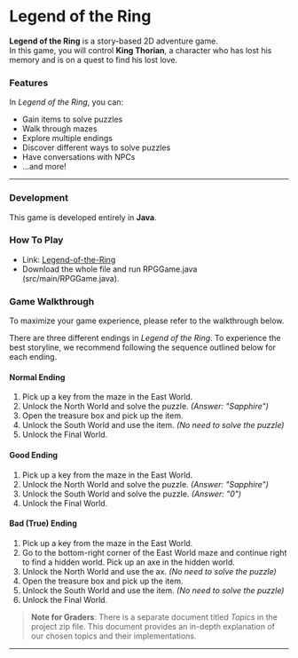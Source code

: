 # Legend of the Ring

**Legend of the Ring** is a story-based 2D adventure game.  
In this game, you will control **King Thorian**, a character who has lost his memory and is on a quest to find his lost love.

### Features
In *Legend of the Ring*, you can:
- Gain items to solve puzzles
- Walk through mazes
- Explore multiple endings
- Discover different ways to solve puzzles
- Have conversations with NPCs
- …and more!

---

### Development
This game is developed entirely in **Java**.

### How To Play
- Link: [Legend-of-the-Ring](https://github.com/Achivor/Legend-of-the-Ring)
- Download the whole file and run RPGGame.java (src/main/RPGGame.java).

### Game Walkthrough
To maximize your game experience, please refer to the walkthrough below.


There are three different endings in *Legend of the Ring*. To experience the best storyline, we recommend following the sequence outlined below for each ending.

#### Normal Ending
1. Pick up a key from the maze in the East World.
2. Unlock the North World and solve the puzzle. *(Answer: "Sapphire")*
3. Open the treasure box and pick up the item.
4. Unlock the South World and use the item. *(No need to solve the puzzle)*
5. Unlock the Final World.

#### Good Ending
1. Pick up a key from the maze in the East World.
2. Unlock the North World and solve the puzzle. *(Answer: "Sapphire")*
3. Unlock the South World and solve the puzzle. *(Answer: "0")*
4. Unlock the Final World.

#### Bad (True) Ending
1. Pick up a key from the maze in the East World.
2. Go to the bottom-right corner of the East World maze and continue right to find a hidden world. Pick up an axe in the hidden world.
3. Unlock the North World and use the ax. *(No need to solve the puzzle)*
4. Open the treasure box and pick up the item.
5. Unlock the South World and use the item. *(No need to solve the puzzle)*
6. Unlock the Final World.


> **Note for Graders**: There is a separate document titled *Topics* in the project zip file. This document provides an in-depth explanation of our chosen topics and their implementations.

---
